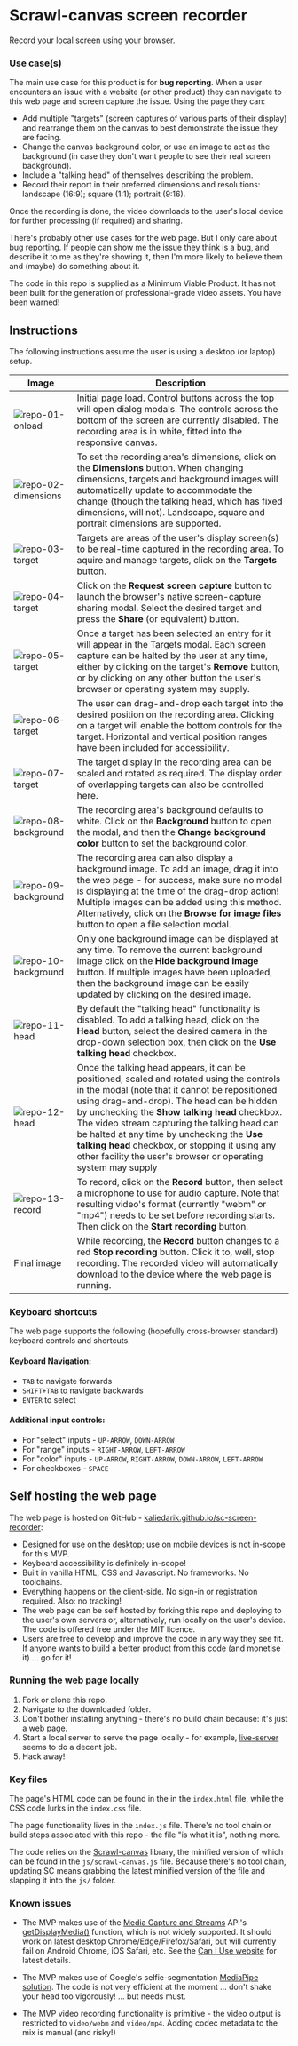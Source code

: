 # Scrawl-canvas screen recorder
Record your local screen using your browser.

### Use case(s)
The main use case for this product is for **bug reporting**. When a user encounters an issue with a website (or other product) they can navigate to this web page and screen capture the issue. Using the page they can:
+ Add multiple "targets" (screen captures of various parts of their display) and rearrange them on the canvas to best demonstrate the issue they are facing.
+ Change the canvas background color, or use an image to act as the background (in case they don't want people to see their real screen background).
+ Include a "talking head" of themselves describing the problem.
+ Record their report in their preferred dimensions and resolutions: landscape (16:9); square (1:1); portrait (9:16).

Once the recording is done, the video downloads to the user's local device for further processing (if required) and sharing.

There's probably other use cases for the web page. But I only care about bug reporting. If people can show me the issue they think is a bug, and describe it to me as they're showing it, then I'm more likely to believe them and (maybe) do something about it.

The code in this repo is supplied as a Minimum Viable Product. It has not been built for the generation of professional-grade video assets. You have been warned!

## Instructions
The following instructions assume the user is using a desktop (or laptop) setup.

| Image | Description |
|---|---|
| ![repo-01-onload](https://github.com/user-attachments/assets/f31d8ba4-0bc5-45d6-aca8-1fdecfa27d00) | Initial page load. Control buttons across the top will open dialog modals. The controls across the bottom of the screen are currently disabled. The recording area is in white, fitted into the responsive canvas. |
| ![repo-02-dimensions](https://github.com/user-attachments/assets/9b4a1fe4-c428-421a-9e1a-3b6bc5b5629f) | To set the recording area's dimensions, click on the **Dimensions** button. When changing dimensions, targets and background images will automatically update to accommodate the change (though the talking head, which has fixed dimensions, will not). Landscape, square and portrait dimensions are supported. |
| ![repo-03-target](https://github.com/user-attachments/assets/56c78016-9557-4db9-ac84-2953a81a2f9f) | Targets are areas of the user's display screen(s) to be real-time captured in the recording area. To aquire and manage targets, click on the **Targets** button. |
| ![repo-04-target](https://github.com/user-attachments/assets/ef669453-81a7-4b91-a543-0e9037f58fe0) | Click on the **Request screen capture** button to launch the browser's native screen-capture sharing modal. Select the desired target and press the **Share** (or equivalent) button. |
| ![repo-05-target](https://github.com/user-attachments/assets/8b166c5a-6760-4dc2-8a14-429ffadf8fa1) | Once a target has been selected an entry for it will appear in the Targets modal. Each screen capture can be halted by the user at any time, either by clicking on the target's **Remove** button, or by clicking on any other button the user's browser or operating system may supply. |
| ![repo-06-target](https://github.com/user-attachments/assets/fa6e941b-8d77-4100-8ba3-a335c4e1da57) | The user can drag-and-drop each target into the desired position on the recording area. Clicking on a target will enable the bottom controls for the target. Horizontal and vertical position ranges have been included for accessibility.  |
| ![repo-07-target](https://github.com/user-attachments/assets/f6a62c85-900e-42f8-8413-6e7cd1d9a6c8) | The target display in the recording area can be scaled and rotated as required. The display order of overlapping targets can also be controlled here. |
| ![repo-08-background](https://github.com/user-attachments/assets/98495616-b721-41bd-b275-6392496c0b62) | The recording area's background defaults to white. Click on the **Background** button to open the modal, and then the **Change background color** button to set the background color. |
| ![repo-09-background](https://github.com/user-attachments/assets/3a36d7a2-762a-4bc3-b580-19a9ec7ee260) | The recording area can also display a background image. To add an image, drag it into the web page - for success, make sure no modal is displaying at the time of the drag-drop action! Multiple images can be added using this method. Alternatively, click on the **Browse for image files** button to open a file selection modal. |
| ![repo-10-background](https://github.com/user-attachments/assets/15ae9ff2-d2dd-485c-bd65-dfc55b539c89) | Only one background image can be displayed at any time. To remove the current background image click on the **Hide background image** button. If multiple images have been uploaded, then the background image can be easily updated by clicking on the desired image. |
| ![repo-11-head](https://github.com/user-attachments/assets/96e14504-1e43-4132-944e-2cb4c35a7b0a) | By default the "talking head" functionality is disabled. To add a talking head, click on the **Head** button, select the desired camera in the drop-down selection box, then click on the **Use talking head** checkbox. |
| ![repo-12-head](https://github.com/user-attachments/assets/7a70b6df-d42f-46d1-869f-979f21c57d63) | Once the talking head appears, it can be positioned, scaled and rotated using the controls in the modal (note that it cannot be repositioned using drag-and-drop). The head can be hidden by unchecking the **Show talking head** checkbox. The video stream capturing the talking head can be halted at any time by unchecking the **Use talking head** checkbox, or stopping it using any other facility the user's browser or operating system may supply |
| ![repo-13-record](https://github.com/user-attachments/assets/7ab8bca4-3792-468f-867f-337d348852d5) | To record, click on the **Record** button, then select a microphone to use for audio capture. Note that resulting video's format (currently "webm" or "mp4") needs to be set before recording starts. Then click on the **Start recording** button. |
| Final image | While recording, the **Record** button changes to a red **Stop recording** button. Click it to, well, stop recording. The recorded video will automatically download to the device where the web page is running. |

### Keyboard shortcuts
The web page supports the following (hopefully cross-browser standard) keyboard controls and shortcuts.

#### Keyboard Navigation: 
+ `TAB` to navigate forwards
+ `SHIFT+TAB` to navigate backwards
+ `ENTER` to select
 
#### Additional input controls:
+ For "select" inputs - `UP-ARROW`, `DOWN-ARROW`
+ For "range" inputs -  `RIGHT-ARROW`, `LEFT-ARROW` 
+ For "color" inputs - `UP-ARROW`, `RIGHT-ARROW`, `DOWN-ARROW`, `LEFT-ARROW`
+ For checkboxes - `SPACE`

## Self hosting the web page
The web page is hosted on GitHub - [kaliedarik.github.io/sc-screen-recorder](https://kaliedarik.github.io/sc-screen-recorder/):
+ Designed for use on the desktop; use on mobile devices is not in-scope for this MVP.
+ Keyboard accessibility is definitely in-scope!
+ Built in vanilla HTML, CSS and Javascript. No frameworks. No toolchains.
+ Everything happens on the client-side. No sign-in or registration required. Also: no tracking!
+ The web page can be self hosted by forking this repo and deploying to the user's own servers or, alternatively, run locally on the user's device. The code is offered free under the MIT licence.
+ Users are free to develop and improve the code in any way they see fit. If anyone wants to build a better product from this code (and monetise it) ... go for it!

### Running the web page locally
1. Fork or clone this repo.
2. Navigate to the downloaded folder.
3. Don't bother installing anything - there's no build chain because: it's just a web page.
4. Start a local server to serve the page locally - for example, [live-server](https://github.com/tapio/live-server) seems to do a decent job.
5. Hack away!

### Key files
The page's HTML code can be found in the  in the `index.html` file, while the CSS code lurks in the `index.css` file.

The page functionality lives in the `index.js` file. There's no tool chain or build steps associated with this repo - the file "is what it is", nothing more.

The code relies on the [Scrawl-canvas](https://github.com/KaliedaRik/Scrawl-canvas) library, the minified version of which can be found in the `js/scrawl-canvas.js` file. Because there's no tool chain, updating SC means grabbing the latest minified version of the file and slapping it into the `js/` folder.

### Known issues
+ The MVP makes use of the [Media Capture and Streams](https://developer.mozilla.org/en-US/docs/Web/API/Media_Capture_and_Streams_API) API's [getDisplayMedia()](https://developer.mozilla.org/en-US/docs/Web/API/MediaDevices/getDisplayMedia) function, which is not widely supported. It should work on latest desktop Chrome/Edge/Firefox/Safari, but will currently fail on Android Chrome, iOS Safari, etc. See the [Can I Use website](https://caniuse.com/?search=getDisplayMedia) for latest details.

+ The MVP makes use of Google's selfie-segmentation [MediaPipe solution](https://ai.google.dev/edge/mediapipe/solutions/guide). The code is not very efficient at the moment ... don't shake your head too vigorously! ... but needs must.

+ The MVP video recording functionality is primitive - the video output is restricted to `video/webm` and `video/mp4`. Adding codec metadata to the mix is manual (and risky!)
